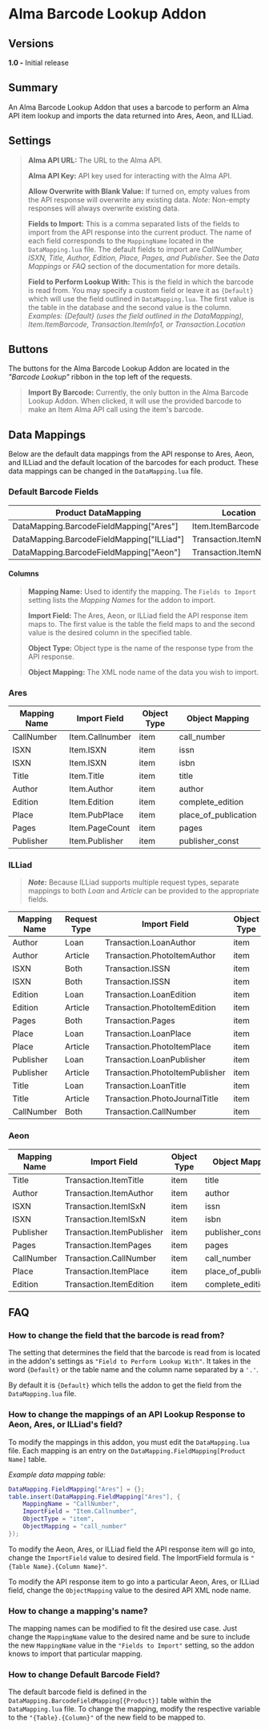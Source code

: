 # Alma Barcode Lookup Addon

## Versions
**1.0 -** Initial release

## Summary
An Alma Barcode Lookup Addon that uses a barcode to perform an Alma API item lookup and imports the data returned into Ares, Aeon, and ILLiad.

## Settings

> **Alma API URL:** The URL to the Alma API.
>
> **Alma API Key:** API key used for interacting with the Alma API.
>
> **Allow Overwrite with Blank Value:** If turned on, empty values from the API response will overwrite any existing data. *Note:* Non-empty responses will always overwrite existing data.
>
>**Fields to Import:** This is a comma separated lists of the fields to import from the API response into the current product. The name of each field corresponds to the `MappingName` located in the `DataMapping.lua` file.
>The default fields to import are *CallNumber, ISXN, Title, Author, Edition, Place, Pages, and Publisher*. See the *Data Mappings*  or *FAQ* section of the documentation for more details.
>
>**Field to Perform Lookup With:** This is the field in which the barcode is read from. You may specify a custom field or leave it as `{Default}` which will use the field outlined in `DataMapping.lua`. The first value is the table in the database and the second value is the column.
>*Examples: {Default} (uses the field outlined in the DataMapping), Item.ItemBarcode, Transaction.ItemInfo1, or Transaction.Location*

## Buttons
The buttons for the Alma Barcode Lookup Addon are located in the *"Barcode Lookup"* ribbon in the top left of the requests.

>**Import By Barcode:** Currently, the only button in the Alma Barcode Lookup Addon. When clicked, it will use the provided barcode to make an Item Alma API call using the item's barcode.

## Data Mappings
Below are the default data mappings from the API response to Ares, Aeon, and ILLiad and the default location of the barcodes for each product. These data mappings can be changed in the `DataMapping.lua` file.

### Default Barcode Fields
| Product DataMapping                       | Location              |
|-------------------------------------------|-----------------------|
| DataMapping.BarcodeFieldMapping["Ares"]   | Item.ItemBarcode      |
| DataMapping.BarcodeFieldMapping["ILLiad"] | Transaction.ItemNumber|
| DataMapping.BarcodeFieldMapping["Aeon"]   | Transaction.ItemNumber|

#### Columns
>**Mapping Name:** Used to identify the mapping. The `Fields to Import` setting lists the *Mapping Names* for the addon to import.
>
>**Import Field:** The Ares, Aeon, or ILLiad field the API response item maps to. The first value is the table the field maps to and the second value is the desired column in the specified table.
>
>**Object Type:** Object type is the name of the response type from the API response.
>
>**Object Mapping:** The XML node name of the data you wish to import.

### Ares
| Mapping Name |  Import Field   | Object Type |               Object Mapping                |
| ------------ | --------------- | ----------- | ------------------------------------------- |
| CallNumber   | Item.Callnumber | item        | call_number                                 |
| ISXN         | Item.ISXN       | item        | issn                                        |
| ISXN         | Item.ISXN       | item        | isbn                                        |
| Title        | Item.Title      | item        | title              |
| Author       | Item.Author     | item        | author             |
| Edition      | Item.Edition    | item        | complete_edition            |
| Place        | Item.PubPlace   | item        | place_of_publication |
| Pages        | Item.PageCount  | item        | pages         |
| Publisher    | Item.Publisher  | item        | publisher_const          |

### ILLiad
>***Note:*** Because ILLiad supports multiple request types, separate mappings to both *Loan* and *Article* can be provided to the appropriate fields.

| Mapping Name | Request Type |          Import Field          | Object Type |        Object Mapping         |
| ------------ | ------------ | ------------------------------ | ----------- | ----------------------------- |
| Author       | Loan         | Transaction.LoanAuthor         | item        | author                        |
| Author       | Article      | Transaction.PhotoItemAuthor    | item        | author                        |
| ISXN         | Both         | Transaction.ISSN               | item        | issn                          |
| ISXN         | Both         | Transaction.ISSN               | item        | isbn                          |
| Edition      | Loan         | Transaction.LoanEdition        | item        | complete_edition              |
| Edition      | Article      | Transaction.PhotoItemEdition   | item        | complete_edition              |
| Pages        | Both         | Transaction.Pages              | item        | pages                         |
| Place        | Loan         | Transaction.LoanPlace          | item        | place_of_publication          |
| Place        | Article      | Transaction.PhotoItemPlace     | item        | place_of_publication          |
| Publisher    | Loan         | Transaction.LoanPublisher      | item        | publisher_const               |
| Publisher    | Article      | Transaction.PhotoItemPublisher | item        | publisher_const               |
| Title        | Loan         | Transaction.LoanTitle          | item        | title         |
| Title        | Article      | Transaction.PhotoJournalTitle  | item        | title |
| CallNumber   | Both         | Transaction.CallNumber         | item        | call_number                   |

### Aeon
| Mapping Name |       Import Field        | Object Type |    Object Mapping    |
| ------------ | ------------------------- | ----------- | -------------------- |
| Title        | Transaction.ItemTitle     | item        | title                |
| Author       | Transaction.ItemAuthor    | item        | author               |
| ISXN         | Transaction.ItemISxN      | item        | issn                 |
| ISXN         | Transaction.ItemISxN      | item        | isbn                 |
| Publisher    | Transaction.ItemPublisher | item        | publisher_const      |
| Pages        | Transaction.ItemPages     | item        | pages                |
| CallNumber   | Transaction.CallNumber    | item        | call_number          |
| Place        | Transaction.ItemPlace     | item        | place_of_publication |
| Edition      | Transaction.ItemEdition   | item        | complete_edition     |

## FAQ

### How to change the field that the barcode is read from?
The setting that determines the field that the barcode is read from is located in the addon's settings as `"Field to Perform Lookup With"`. It takes in the word `{Default}` or the table name and the column name separated by a `'.'`.

By default it is `{Default}` which tells the addon to get the field from the `DataMapping.lua` file.

### How to change the mappings of an API Lookup Response to Aeon, Ares, or ILLiad's field?
To modify the mappings in this addon, you must edit the `DataMapping.lua` file. Each mapping is an entry on the `DataMapping.FieldMapping[Product Name]` table.

*Example data mapping table:*
```lua
DataMapping.FieldMapping["Ares"] = {};
table.insert(DataMapping.FieldMapping["Ares"], {
    MappingName = "CallNumber",
    ImportField = "Item.Callnumber",
    ObjectType = "item",
    ObjectMapping = "call_number"
});
```

To modify the Aeon, Ares, or ILLiad field the API response item will go into, change the `ImportField` value to desired field. The ImportField formula is `"{Table Name}.{Column Name}"`.

To modify the API response item to go into a particular Aeon, Ares, or ILLiad field, change the `ObjectMapping` value to the desired API XML node name.

### How to change a mapping's name?
The mapping names can be modified to fit the desired use case. Just change the `MappingName` value to the desired name and be sure to include the new `MappingName` value in the `"Fields to Import"` setting, so the addon knows to import that particular mapping.

### How to change Default Barcode Field?
The default barcode field is defined in the `DataMapping.BarcodeFieldMapping[{Product}]` table within the `DataMapping.lua` file. To change the mapping, modify the respective variable to the `"{Table}.{Column}"` of the new field to be mapped to.
